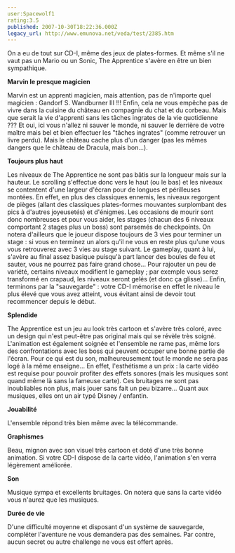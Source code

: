 ```yaml
---
user:Spacewolf1
rating:3.5
published: 2007-10-30T18:22:36.000Z
legacy_url: http://www.emunova.net/veda/test/2385.htm
---
```

On a eu de tout sur CD-I, même des jeux de plates-formes. Et même s'il ne vaut pas un Mario ou un Sonic, The Apprentice s'avère en être un bien sympathique.  

  

**Marvin le presque magicien**  

Marvin est un apprenti magicien, mais attention, pas de n'importe quel magicien : Gandorf S. Wandburner III !!! Enfin, cela ne vous empêche pas de vivre dans la cuisine du château en compagnie du chat et du corbeau. Mais que serait la vie d'apprenti sans les tâches ingrates de la vie quotidienne ??? Et oui, ici vous n'allez ni sauver le monde, ni sauver le derrière de votre maître mais bel et bien effectuer les "tâches ingrates" (comme retrouver un livre perdu). Mais le château cache plus d'un danger (pas les mêmes dangers que le château de Dracula, mais bon...).  

  

**Toujours plus haut**  

Les niveaux de The Apprentice ne sont pas bâtis sur la longueur mais sur la hauteur. Le scrolling s'effectue donc vers le haut (ou le bas) et les niveaux se contentent d'une largeur d'écran pour de longues et périlleuses montées. En effet, en plus des classiques ennemis, les niveaux regorgent de pièges (allant des classiques plates-formes mouvantes surplombant des pics à d'autres joyeusetés) et d'énigmes. Les occasions de mourir sont donc nombreuses et pour vous aider, les stages (chacun des 6 niveaux comportant 2 stages plus un boss) sont parsemés de checkpoints. On notera d'ailleurs que le joueur dispose toujours de 3 vies pour terminer un stage : si vous en terminez un alors qu'il ne vous en reste plus qu'une vous vous retrouverez avec 3 vies au stage suivant. Le gameplay, quant à lui, s'avère au final assez basique puisqu'à part lancer des boules de feu et sauter, vous ne pourrez pas faire grand chose... Pour rajouter un peu de variété, certains niveaux modifient le gameplay ; par exemple vous serez transformé en crapaud, les niveaux seront gelés (et donc ça glisse)... Enfin, terminons par la "sauvegarde" : votre CD-I mémorise en effet le niveau le plus élevé que vous avez atteint, vous évitant ainsi de devoir tout recommencer depuis le début.  

  

**Splendide**  

The Apprentice est un jeu au look très cartoon et s'avère très coloré, avec un design qui n'est peut-être pas original mais qui se révèle très soigné. L'animation est également soignée et l'ensemble ne rame pas, même lors des confrontations avec les boss qui peuvent occuper une bonne partie de l'écran. Pour ce qui est du son, malheureusement tout le monde ne sera pas logé à la même enseigne... En effet, l'esthétisme a un prix : la carte vidéo est requise pour pouvoir profiter des effets sonores (mais les musiques sont quand même là sans la fameuse carte). Ces bruitages ne sont pas inoubliables non plus, mais jouer sans fait un peu bizarre... Quant aux musiques, elles ont un air typé Disney / enfantin.  

  

  

**Jouabilité**  

L'ensemble répond très bien même avec la télécommande.  

**Graphismes**  

Beau, mignon avec son visuel très cartoon et doté d'une très bonne animation. Si votre CD-I dispose de la carte vidéo, l'animation s'en verra légèrement améliorée.  

**Son**  

Musique sympa et excellents bruitages. On notera que sans la carte vidéo vous n'aurez que les musiques.  

**Durée de vie**  

D'une difficulté moyenne et disposant d'un système de sauvegarde, compléter l'aventure ne vous demandera pas des semaines. Par contre, aucun secret ou autre challenge ne vous est offert après.
